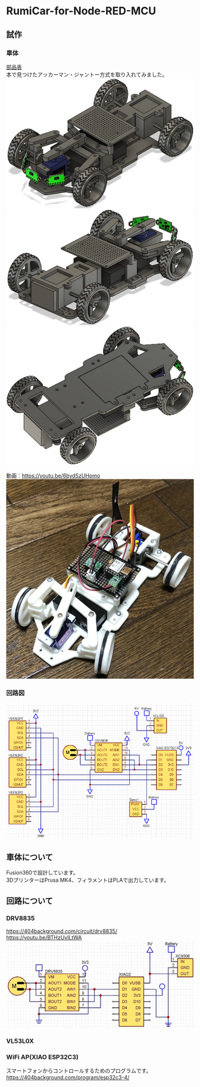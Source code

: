 # RumiCar-for-Node-RED-MCU

## 試作

### 車体

[部品表](./部品表.xlsx)  
本で見つけたアッカーマン・ジャントー方式を取り入れてみました。  
![試作前面](./Fusion360/試作前面.jpg)
![試作背面](./Fusion360/試作背面.jpg)
![試作裏面](./Fusion360/試作裏面.jpg)

動画：<https://youtu.be/6bydSzUHpmo>
[![試作１](./image/試作１.jpg)](https://youtu.be/6bydSzUHpmo)

### 回路図

![回路図試作](./Quadcept/20240113_17_36_30.png)

## 車体について

Fusion360で設計しています。  
3DプリンターはPrusa MK4、フィラメントはPLAで出力しています。  

## 回路について

### DRV8835

<https://404background.com/circuit/drv8835/>  
<https://youtu.be/BTHzUvILtWA>  
![DRV8835回路図](./image/DRV8835回路図.jpg)  

### VL53L0X

### WiFi AP(XIAO ESP32C3)

スマートフォンからコントロールするためのプログラムです。  
<https://404background.com/program/esp32c3-4/>
